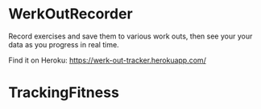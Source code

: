# WerkOutRecorder
Record exercises and save them to various work outs, then see your your data as you progress in real time. 

Find it on Heroku: https://werk-out-tracker.herokuapp.com/ 
# TrackingFitness
